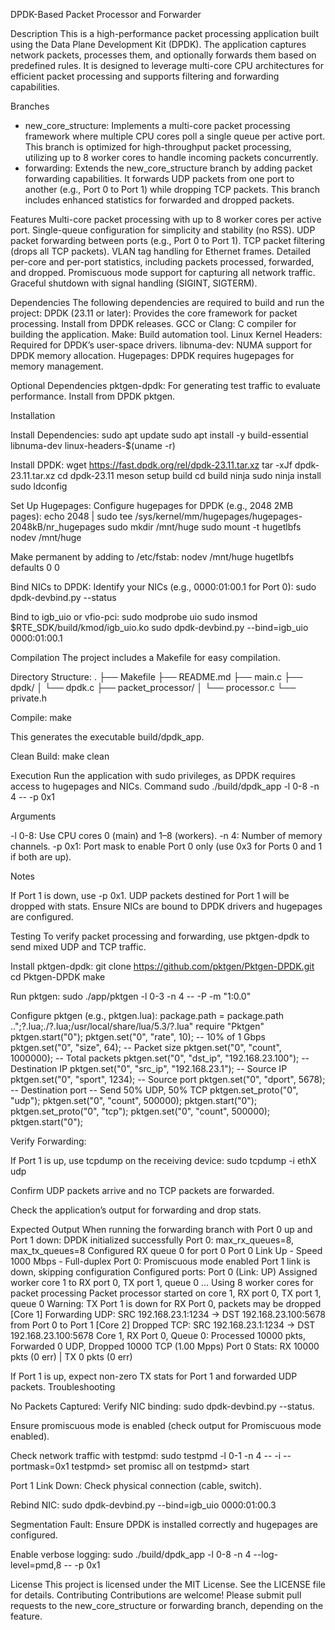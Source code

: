 DPDK-Based Packet Processor and Forwarder


Description
This is a high-performance packet processing application built using the Data Plane Development Kit (DPDK). The application captures network packets, processes them, and optionally forwards them based on predefined rules. It is designed to leverage multi-core CPU architectures for efficient packet processing and supports filtering and forwarding capabilities.


Branches
- new_core_structure: Implements a multi-core packet processing framework where multiple CPU cores poll a single queue per active port. This branch is optimized for high-throughput packet processing, utilizing up to 8 worker cores to handle incoming packets concurrently.
- forwarding: Extends the new_core_structure branch by adding packet forwarding capabilities. It forwards UDP packets from one port to another (e.g., Port 0 to Port 1) while dropping TCP packets. This branch includes enhanced statistics for forwarded and dropped packets.


Features
Multi-core packet processing with up to 8 worker cores per active port.
Single-queue configuration for simplicity and stability (no RSS).
UDP packet forwarding between ports (e.g., Port 0 to Port 1).
TCP packet filtering (drops all TCP packets).
VLAN tag handling for Ethernet frames.
Detailed per-core and per-port statistics, including packets processed, forwarded, and dropped.
Promiscuous mode support for capturing all network traffic.
Graceful shutdown with signal handling (SIGINT, SIGTERM).


Dependencies
The following dependencies are required to build and run the project:
DPDK (23.11 or later): Provides the core framework for packet processing. Install from DPDK releases.
GCC or Clang: C compiler for building the application.
Make: Build automation tool.
Linux Kernel Headers: Required for DPDK’s user-space drivers.
libnuma-dev: NUMA support for DPDK memory allocation.
Hugepages: DPDK requires hugepages for memory management.


Optional Dependencies
pktgen-dpdk: For generating test traffic to evaluate performance. Install from DPDK pktgen.


Installation

Install Dependencies:
sudo apt update
sudo apt install -y build-essential libnuma-dev linux-headers-$(uname -r)


Install DPDK:
wget https://fast.dpdk.org/rel/dpdk-23.11.tar.xz
tar -xJf dpdk-23.11.tar.xz
cd dpdk-23.11
meson setup build
cd build
ninja
sudo ninja install
sudo ldconfig


Set Up Hugepages: Configure hugepages for DPDK (e.g., 2048 2MB pages):
echo 2048 | sudo tee /sys/kernel/mm/hugepages/hugepages-2048kB/nr_hugepages
sudo mkdir /mnt/huge
sudo mount -t hugetlbfs nodev /mnt/huge

Make permanent by adding to /etc/fstab:
nodev /mnt/huge hugetlbfs defaults 0 0


Bind NICs to DPDK: Identify your NICs (e.g., 0000:01:00.1 for Port 0):
sudo dpdk-devbind.py --status

Bind to igb_uio or vfio-pci:
sudo modprobe uio
sudo insmod $RTE_SDK/build/kmod/igb_uio.ko
sudo dpdk-devbind.py --bind=igb_uio 0000:01:00.1



Compilation
The project includes a Makefile for easy compilation.

Directory Structure:
.
├── Makefile
├── README.md
├── main.c
├── dpdk/
│   └── dpdk.c
├── packet_processor/
│   └── processor.c
└── private.h


Compile:
make

This generates the executable build/dpdk_app.

Clean Build:
make clean



Execution
Run the application with sudo privileges, as DPDK requires access to hugepages and NICs.
Command
sudo ./build/dpdk_app -l 0-8 -n 4 -- -p 0x1

Arguments

-l 0-8: Use CPU cores 0 (main) and 1–8 (workers).
-n 4: Number of memory channels.
-p 0x1: Port mask to enable Port 0 only (use 0x3 for Ports 0 and 1 if both are up).

Notes

If Port 1 is down, use -p 0x1. UDP packets destined for Port 1 will be dropped with stats.
Ensure NICs are bound to DPDK drivers and hugepages are configured.

Testing
To verify packet processing and forwarding, use pktgen-dpdk to send mixed UDP and TCP traffic.

Install pktgen-dpdk:
git clone https://github.com/pktgen/Pktgen-DPDK.git
cd Pktgen-DPDK
make


Run pktgen:
sudo ./app/pktgen -l 0-3 -n 4 -- -P -m "1:0.0"


Configure pktgen (e.g., pktgen.lua):
package.path = package.path ..";?.lua;./?.lua;/usr/local/share/lua/5.3/?.lua"
require "Pktgen"
pktgen.start("0");
pktgen.set("0", "rate", 10); -- 10% of 1 Gbps
pktgen.set("0", "size", 64); -- Packet size
pktgen.set("0", "count", 1000000); -- Total packets
pktgen.set("0", "dst_ip", "192.168.23.100"); -- Destination IP
pktgen.set("0", "src_ip", "192.168.23.1"); -- Source IP
pktgen.set("0", "sport", 1234); -- Source port
pktgen.set("0", "dport", 5678); -- Destination port
-- Send 50% UDP, 50% TCP
pktgen.set_proto("0", "udp");
pktgen.set("0", "count", 500000);
pktgen.start("0");
pktgen.set_proto("0", "tcp");
pktgen.set("0", "count", 500000);
pktgen.start("0");


Verify Forwarding:

If Port 1 is up, use tcpdump on the receiving device:
sudo tcpdump -i ethX udp

Confirm UDP packets arrive and no TCP packets are forwarded.

Check the application’s output for forwarding and drop stats.




Expected Output
When running the forwarding branch with Port 0 up and Port 1 down:
DPDK initialized successfully
Port 0: max_rx_queues=8, max_tx_queues=8
Configured RX queue 0 for port 0
Port 0 Link Up - Speed 1000 Mbps - Full-duplex
Port 0: Promiscuous mode enabled
Port 1 link is down, skipping configuration
Configured ports:
  Port 0 (Link: UP)
Assigned worker core 1 to RX port 0, TX port 1, queue 0
...
Using 8 worker cores for packet processing
Packet processor started on core 1, RX port 0, TX port 1, queue 0
Warning: TX Port 1 is down for RX Port 0, packets may be dropped
[Core 1] Forwarding UDP: SRC 192.168.23.1:1234 -> DST 192.168.23.100:5678 from Port 0 to Port 1
[Core 2] Dropped TCP: SRC 192.168.23.1:1234 -> DST 192.168.23.100:5678
Core 1, RX Port 0, Queue 0: Processed 10000 pkts, Forwarded 0 UDP, Dropped 10000 TCP (1.00 Mpps)
Port 0 Stats: RX 10000 pkts (0 err) | TX 0 pkts (0 err)

If Port 1 is up, expect non-zero TX stats for Port 1 and forwarded UDP packets.
Troubleshooting

No Packets Captured:
Verify NIC binding: sudo dpdk-devbind.py --status.

Ensure promiscuous mode is enabled (check output for Promiscuous mode enabled).

Check network traffic with testpmd:
sudo testpmd -l 0-1 -n 4 -- -i --portmask=0x1
testpmd> set promisc all on
testpmd> start




Port 1 Link Down:
Check physical connection (cable, switch).

Rebind NIC:
sudo dpdk-devbind.py --bind=igb_uio 0000:01:00.3




Segmentation Fault:
Ensure DPDK is installed correctly and hugepages are configured.

Enable verbose logging:
sudo ./build/dpdk_app -l 0-8 -n 4 --log-level=pmd,8 -- -p 0x1





License
This project is licensed under the MIT License. See the LICENSE file for details.
Contributing
Contributions are welcome! Please submit pull requests to the new_core_structure or forwarding branch, depending on the feature.
